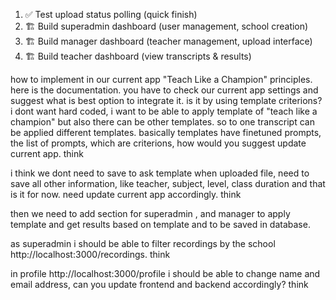   1. ✅ Test upload status polling (quick finish)
  2. 🏗️ Build superadmin dashboard (user management, school creation)
  3. 🏗️ Build manager dashboard (teacher management, upload interface)
  4. 🏗️ Build teacher dashboard (view transcripts & results)





how to implement in our current app "Teach Like a Champion" principles. here is the documentation.
you have to check our current app settings and suggest what is best option to integrate it. is it by using template criterions? i dont want hard coded, i want to be able to apply template of "teach like a champion" but also there can be other templates. so to one transcript can be applied different templates. basically templates have finetuned prompts, the list of prompts, which are criterions, how would you suggest update current app. think

i think we dont need to save to ask template when uploaded file, need to save all other information, like teacher, subject, level, class duration and that is it for now. need update current app accordingly. think

then we need to add section for superadmin , and manager to apply template and get results based on template and to be saved in database.

as superadmin i should be able to filter recordings by the school http://localhost:3000/recordings. think

in profile http://localhost:3000/profile i should be able to change name and email address, can you update frontend and backend accordingly? think